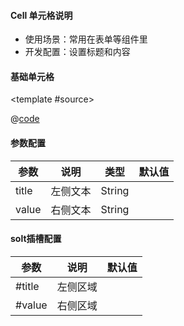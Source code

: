#### Cell 单元格说明

- 使用场景：常用在表单等组件里
- 开发配置：设置标题和内容



#### 基础单元格


<common-code-format>

  <template #source>
    <APP-ndCell-ndCellBase></APP-ndCell-ndCellBase>
  </template>

  @[code](../.vuepress/components/APP/ndCell/ndCellBase.vue)

</common-code-format>



#### 参数配置

| 参数                    | 说明                       | 类型        | 默认值                                        |
| -------------------     | ------------------------  | ----------- | --------------------------------------------- |
| title          | 左侧文本 | String |            |
| value          | 右侧文本 | String |            |



#### solt插槽配置

| 参数                    | 说明                       |  默认值                                        |
| -------------------     | ------------------------  |  ----------------------------------------- |
| #title          | 左侧区域 |             |
| #value          | 右侧区域 |             |



